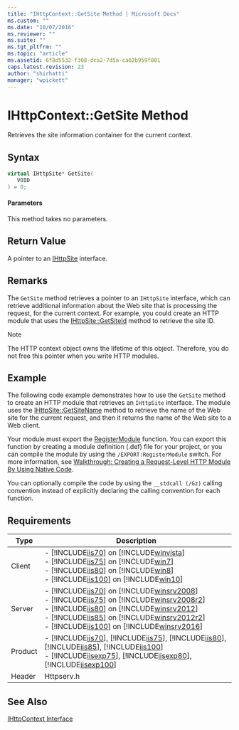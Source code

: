```yaml
---
title: "IHttpContext::GetSite Method | Microsoft Docs"
ms.custom: ""
ms.date: "10/07/2016"
ms.reviewer: ""
ms.suite: ""
ms.tgt_pltfrm: ""
ms.topic: "article"
ms.assetid: 6f8d5532-f308-dca2-7d5a-ca62b959f801
caps.latest.revision: 23
author: "shirhatti"
manager: "wpickett"
---
```

# IHttpContext::GetSite Method
Retrieves the site information container for the current context.  
  
## Syntax  
  
```cpp  
virtual IHttpSite* GetSite(  
   VOID  
) = 0;  
```  
  
#### Parameters  
 This method takes no parameters.  
  
## Return Value  
 A pointer to an [IHttpSite](../../../webdevelopment-reference\native-code-api\webdev-native-api-reference/ihttpsite-interface.md) interface.  
  
## Remarks  
 The `GetSite` method retrieves a pointer to an `IHttpSite` interface, which can retrieve additional information about the Web site that is processing the request, for the current context. For example, you could create an HTTP module that uses the [IHttpSite::GetSiteId](../../../webdevelopment-reference\native-code-api\webdev-native-api-reference/ihttpsite-getsiteid-method.md) method to retrieve the site ID.  
  
> [!NOTE]
>  The HTTP context object owns the lifetime of this object. Therefore, you do not free this pointer when you write HTTP modules.  
  
## Example  
 The following code example demonstrates how to use the `GetSite` method to create an HTTP module that retrieves an `IHttpSite` interface. The module uses the [IHttpSite::GetSiteName](../../../webdevelopment-reference\native-code-api\webdev-native-api-reference/ihttpsite-getsitename-method.md) method to retrieve the name of the Web site for the current request, and then it returns the name of the Web site to a Web client.  
  
<!-- TODO: review snippet reference  [!CODE [IHttpContextGetSite#1](IHttpContextGetSite#1)]  -->  
  
 Your module must export the [RegisterModule](../../../webdevelopment-reference\native-code-api\webdev-native-api-reference/pfn-registermodule-function.md) function. You can export this function by creating a module definition (.def) file for your project, or you can compile the module by using the `/EXPORT:RegisterModule` switch. For more information, see [Walkthrough: Creating a Request-Level HTTP Module By Using Native Code](../../../webdevelopment-reference\native-code-development-overview\native-code-dev-overview/walkthrough-creating-a-request-level-http-module-by-using-native-code.md).  
  
 You can optionally compile the code by using the `__stdcall (/Gz)` calling convention instead of explicitly declaring the calling convention for each function.  
  
## Requirements  
  
|Type|Description|  
|----------|-----------------|  
|Client|-   [!INCLUDE[iis70](../../../wmi-provider/includes/iis70-md.md)] on [!INCLUDE[winvista](../../../wmi-provider/includes/winvista-md.md)]<br />-   [!INCLUDE[iis75](../../../wmi-provider/includes/iis75-md.md)] on [!INCLUDE[win7](../../../wmi-provider/includes/win7-md.md)]<br />-   [!INCLUDE[iis80](../../../wmi-provider/includes/iis80-md.md)] on [!INCLUDE[win8](../../../wmi-provider/includes/win8-md.md)]<br />-   [!INCLUDE[iis100](../../../wmi-provider/includes/iis100-md.md)] on [!INCLUDE[win10](../../../wmi-provider/includes/win10-md.md)]|  
|Server|-   [!INCLUDE[iis70](../../../wmi-provider/includes/iis70-md.md)] on [!INCLUDE[winsrv2008](../../../wmi-provider/includes/winsrv2008-md.md)]<br />-   [!INCLUDE[iis75](../../../wmi-provider/includes/iis75-md.md)] on [!INCLUDE[winsrv2008r2](../../../wmi-provider/includes/winsrv2008r2-md.md)]<br />-   [!INCLUDE[iis80](../../../wmi-provider/includes/iis80-md.md)] on [!INCLUDE[winsrv2012](../../../wmi-provider/includes/winsrv2012-md.md)]<br />-   [!INCLUDE[iis85](../../../wmi-provider/includes/iis85-md.md)] on [!INCLUDE[winsrv2012r2](../../../wmi-provider/includes/winsrv2012r2-md.md)]<br />-   [!INCLUDE[iis100](../../../wmi-provider/includes/iis100-md.md)] on [!INCLUDE[winsrv2016](../../../wmi-provider/includes/winsrv2016-md.md)]|  
|Product|-   [!INCLUDE[iis70](../../../wmi-provider/includes/iis70-md.md)], [!INCLUDE[iis75](../../../wmi-provider/includes/iis75-md.md)], [!INCLUDE[iis80](../../../wmi-provider/includes/iis80-md.md)], [!INCLUDE[iis85](../../../wmi-provider/includes/iis85-md.md)], [!INCLUDE[iis100](../../../wmi-provider/includes/iis100-md.md)]<br />-   [!INCLUDE[iisexp75](../../../webdevelopment-reference\native-code-api\webdev-native-api-reference/includes/iisexp75-md.md)], [!INCLUDE[iisexp80](../../../webdevelopment-reference\native-code-api\webdev-native-api-reference/includes/iisexp80-md.md)], [!INCLUDE[iisexp100](../../../webdevelopment-reference\native-code-api\webdev-native-api-reference/includes/iisexp100-md.md)]|  
|Header|Httpserv.h|  
  
## See Also  
 [IHttpContext Interface](../../../webdevelopment-reference\native-code-api\webdev-native-api-reference/ihttpcontext-interface.md)